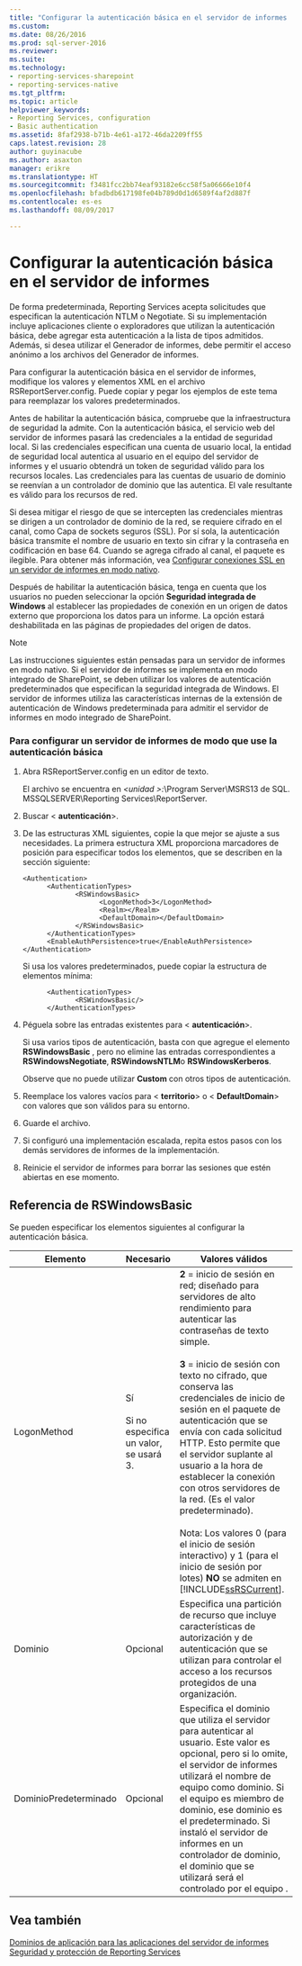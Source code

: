 ```yaml
---
title: "Configurar la autenticación básica en el servidor de informes | Documentos de Microsoft"
ms.custom: 
ms.date: 08/26/2016
ms.prod: sql-server-2016
ms.reviewer: 
ms.suite: 
ms.technology:
- reporting-services-sharepoint
- reporting-services-native
ms.tgt_pltfrm: 
ms.topic: article
helpviewer_keywords:
- Reporting Services, configuration
- Basic authentication
ms.assetid: 8faf2938-b71b-4e61-a172-46da2209ff55
caps.latest.revision: 28
author: guyinacube
ms.author: asaxton
manager: erikre
ms.translationtype: HT
ms.sourcegitcommit: f3481fcc2bb74eaf93182e6cc58f5a06666e10f4
ms.openlocfilehash: bfadbdb617198fe04b789d0d1d6589f4af2d887f
ms.contentlocale: es-es
ms.lasthandoff: 08/09/2017

---
```

# <a name="configure-basic-authentication-on-the-report-server"></a>Configurar la autenticación básica en el servidor de informes
  De forma predeterminada, Reporting Services acepta solicitudes que especifican la autenticación NTLM o Negotiate. Si su implementación incluye aplicaciones cliente o exploradores que utilizan la autenticación básica, debe agregar esta autenticación a la lista de tipos admitidos. Además, si desea utilizar el Generador de informes, debe permitir el acceso anónimo a los archivos del Generador de informes.  
  
 Para configurar la autenticación básica en el servidor de informes, modifique los valores y elementos XML en el archivo RSReportServer.config. Puede copiar y pegar los ejemplos de este tema para reemplazar los valores predeterminados.  
  
 Antes de habilitar la autenticación básica, compruebe que la infraestructura de seguridad la admite. Con la autenticación básica, el servicio web del servidor de informes pasará las credenciales a la entidad de seguridad local. Si las credenciales especifican una cuenta de usuario local, la entidad de seguridad local autentica al usuario en el equipo del servidor de informes y el usuario obtendrá un token de seguridad válido para los recursos locales. Las credenciales para las cuentas de usuario de dominio se reenvían a un controlador de dominio que las autentica. El vale resultante es válido para los recursos de red.  
  
 Si desea mitigar el riesgo de que se intercepten las credenciales mientras se dirigen a un controlador de dominio de la red, se requiere cifrado en el canal, como Capa de sockets seguros (SSL). Por sí sola, la autenticación básica transmite el nombre de usuario en texto sin cifrar y la contraseña en codificación en base 64. Cuando se agrega cifrado al canal, el paquete es ilegible. Para obtener más información, vea [Configurar conexiones SSL en un servidor de informes en modo nativo](../../reporting-services/security/configure-ssl-connections-on-a-native-mode-report-server.md).  
  
 Después de habilitar la autenticación básica, tenga en cuenta que los usuarios no pueden seleccionar la opción **Seguridad integrada de Windows** al establecer las propiedades de conexión en un origen de datos externo que proporciona los datos para un informe. La opción estará deshabilitada en las páginas de propiedades del origen de datos.  
  
> [!NOTE]  
>  Las instrucciones siguientes están pensadas para un servidor de informes en modo nativo. Si el servidor de informes se implementa en modo integrado de SharePoint, se deben utilizar los valores de autenticación predeterminados que especifican la seguridad integrada de Windows. El servidor de informes utiliza las características internas de la extensión de autenticación de Windows predeterminada para admitir el servidor de informes en modo integrado de SharePoint.  
  
### <a name="to-configure-a-report-server-to-use-basic-authentication"></a>Para configurar un servidor de informes de modo que use la autenticación básica  
  
1.  Abra RSReportServer.config en un editor de texto.  
  
     El archivo se encuentra en  *\<unidad >:*\Program Server\MSRS13 de SQL. MSSQLSERVER\Reporting Services\ReportServer.  
  
2.  Buscar \< **autenticación**>.  
  
3.  De las estructuras XML siguientes, copie la que mejor se ajuste a sus necesidades. La primera estructura XML proporciona marcadores de posición para especificar todos los elementos, que se describen en la sección siguiente:  
  
    ```  
    <Authentication>  
          <AuthenticationTypes>  
                 <RSWindowsBasic>  
                       <LogonMethod>3</LogonMethod>  
                       <Realm></Realm>  
                       <DefaultDomain></DefaultDomain>  
                 </RSWindowsBasic>  
          </AuthenticationTypes>  
          <EnableAuthPersistence>true</EnableAuthPersistence>  
    </Authentication>  
    ```  
  
     Si usa los valores predeterminados, puede copiar la estructura de elementos mínima:  
  
    ```  
          <AuthenticationTypes>  
                 <RSWindowsBasic/>  
          </AuthenticationTypes>  
    ```  
  
4.  Péguela sobre las entradas existentes para \< **autenticación**>.  
  
     Si usa varios tipos de autenticación, basta con que agregue el elemento **RSWindowsBasic** , pero no elimine las entradas correspondientes a **RSWindowsNegotiate**, **RSWindowsNTLM**o **RSWindowsKerberos**.  
  
     Observe que no puede utilizar **Custom** con otros tipos de autenticación.  
  
5.  Reemplace los valores vacíos para \< **territorio**> o \< **DefaultDomain**> con valores que son válidos para su entorno.  
  
6.  Guarde el archivo.  
  
7.  Si configuró una implementación escalada, repita estos pasos con los demás servidores de informes de la implementación.  
  
8.  Reinicie el servidor de informes para borrar las sesiones que estén abiertas en ese momento.  
  
## <a name="rswindowsbasic-reference"></a>Referencia de RSWindowsBasic  
 Se pueden especificar los elementos siguientes al configurar la autenticación básica.  
  
|Elemento|Necesario|Valores válidos|  
|-------------|--------------|------------------|  
|LogonMethod|Sí<br /><br /> Si no especifica un valor, se usará 3.|**2** = inicio de sesión en red; diseñado para servidores de alto rendimiento para autenticar las contraseñas de texto simple.<br /><br /> **3** = inicio de sesión con texto no cifrado, que conserva las credenciales de inicio de sesión en el paquete de autenticación que se envía con cada solicitud HTTP. Esto permite que el servidor suplante al usuario a la hora de establecer la conexión con otros servidores de la red. (Es el valor predeterminado).<br /><br /> Nota: Los valores 0 (para el inicio de sesión interactivo) y 1 (para el inicio de sesión por lotes) **NO** se admiten en [!INCLUDE[ssRSCurrent](../../includes/ssrscurrent-md.md)].|  
|Dominio|Opcional|Especifica una partición de recurso que incluye características de autorización y de autenticación que se utilizan para controlar el acceso a los recursos protegidos de una organización.|  
|DominioPredeterminado|Opcional|Especifica el dominio que utiliza el servidor para autenticar al usuario. Este valor es opcional, pero si lo omite, el servidor de informes utilizará el nombre de equipo como dominio. Si el equipo es miembro de dominio, ese dominio es el predeterminado. Si instaló el servidor de informes en un controlador de dominio, el dominio que se utilizará será el controlado por el equipo .|  
  
## <a name="see-also"></a>Vea también  
 [Dominios de aplicación para las aplicaciones del servidor de informes](../../reporting-services/report-server/application-domains-for-report-server-applications.md)   
 [Seguridad y protección de Reporting Services](../../reporting-services/security/reporting-services-security-and-protection.md)  
  
  

